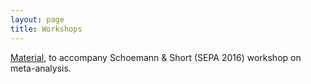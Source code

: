```yaml
---
layout: page
title: Workshops
---
```


[Material](https://github.com/schoam4/Talks/raw/master/SSSP_mediation/SSSP_mediation.pdf), to accompany Schoemann & Short (SEPA 2016) workshop on meta-analysis.
